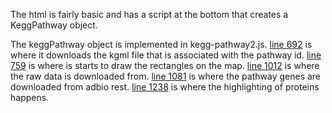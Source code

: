 The html is fairly basic and has a script at the bottom that creates a KeggPathway object. 

The keggPathway object is implemented in kegg-pathway2.js.
[line 692](js/kegg-pathway2.js?L692) is where it downloads the kgml file that is associated with the pathway id.
[line 759](js/kegg-pathway2.js?L759) is where is starts to draw the rectangles on the map.
[line 1012](js/kegg-pathway2.js?L1012) is where the raw data is downloaded from.
[line 1081](js/kegg-pathway2.js?L1081) is where the pathway genes are downloaded from adbio rest.
[line 1238](js/kegg-pathway2.js?L1238) is where the highlighting of proteins happens.